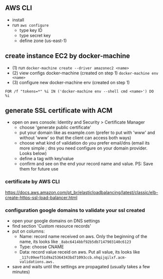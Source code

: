 ## AWS CLI
- install
- run `aws configure`
  - type key ID
  - type secret key
  - define zone (us-east-1)

## create instance EC2 by docker-machine
- (1) run `docker-machine create --driver amazonec2 <name>`
- (2) view configs docker-machine (created on step 1) `docker-machine env <name>`
- (3) configure new docker-machine env (created on step 1) 
```
FOR /f "tokens=*" %i IN ('docker-machine env --shell cmd <name>') DO %i
```

## generate SSL certificate with ACM
- open on aws console: Identity and Security > Certificate Manager
  - choose 'generate public certificate'
  - put your domain like as example.com (prefer to put with 'www' and without 'www' so that the client can access both ways)
  - choose what kind of validation do you prefer email/dns (email its more simple ; dns you need configure on your domain provider. Looks below)
  - define a tag with key/value
  - confirm and see on the end your record name and value. PS: Save them for future use
  
### certificate by AWS CLI
https://docs.aws.amazon.com/pt_br/elasticloadbalancing/latest/classic/elb-create-https-ssl-load-balancer.html
  
### configuration google domains to validate your ssl created
- open your google domains on DNS settings
- find section 'Custom resource records'
- put on columns:
  - Name: record name received on aws. Only the beginning of the name, its looks like `_8abc6414bbf92b5db7147903140c6123`
  - Type: choose CNAME
  - Data: record value receid on aws. Put all value, its looks like `_117c09eef51d9a25364343bd71093ccb.nhqijqilxf.acm-validations.aws.`
- save and waits until the settings are propagated (usually takes a few minutes)
